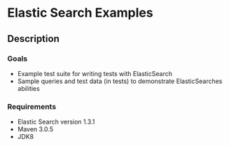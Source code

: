 # Elastic Search Examples

## Description
### Goals
* Example test suite for writing tests with ElasticSearch
* Sample queries and test data (in tests) to demonstrate ElasticSearches abilities

### Requirements
* Elastic Search version 1.3.1
* Maven 3.0.5
* JDK8